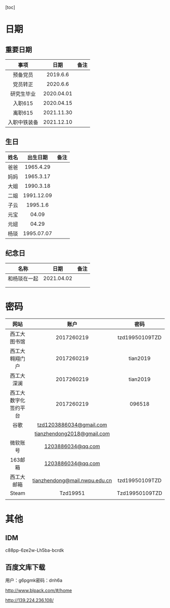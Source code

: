 [toc]

# 日期

## 重要日期



|     事项     |    日期    | 备注 |
| :----------: | :--------: | :--: |
|   预备党员   |  2019.6.6  |      |
|   党员转正   |  2020.6.6  |      |
|  研究生毕业  | 2020.04.01 |      |
|   入职615    | 2020.04.15 |      |
|   离职615    | 2021.11.30 |      |
| 入职中铁装备 | 2021.12.10 |      |



## 生日

| 姓名 |  出生日期  | 备注 |
| :--: | :--------: | :--: |
| 爸爸 | 1965.4.29  |      |
| 妈妈 | 1965.3.17  |      |
| 大姐 | 1990.3.18  |      |
| 二姐 | 1991.12.09 |      |
| 子云 |  1995.1.6  |      |
| 元宝 |   04.09    |      |
| 元妞 |   04.29    |      |
| 杨琰 | 1995.07.07 |      |



## 纪念日

|     名称     |    日期    | 备注 |
| :----------: | :--------: | :--: |
| 和杨琰在一起 | 2021.04.02 |      |
|              |            |      |
|              |            |      |



# 密码

|         网站         |                             账户                             |      密码      |
| :------------------: | :----------------------------------------------------------: | :------------: |
|     西工大图书馆     |                          2017260219                          | tzd19950109TZD |
|    西工大翱翔门户    |                          2017260219                          |    tian2019    |
|      西工大深澜      |                          2017260219                          |    tian2019    |
| 西工大数字化签约平台 |                          2017260219                          |     096518     |
|         谷歌         |  [tzd1203886034@gmail.com](mailto:tzd1203886034@gmail.com)   |                |
|                      | [tianzhendong2018@gmail.com](mailto:tianzhendong2018@gmail.com) |                |
|       微软账号       |        [1203886034@qq.com](mailto:1203886034@qq.com)         |                |
|       163邮箱        |        [1203886034@qq.com](mailto:1203886034@qq.com)         |                |
|      西工大邮箱      | [tianzhendong@mail.nwpu.edu.cn](mailto:tianzhendong@mail.nwpu.edu.cn) | tzd19950109TZD |
|        Steam         |                           Tzd19951                           | Tzd19950109TZD |
|                      |                                                              |                |



# 其他

## IDM

c88pp-6ze2w-Lh5ba-bcrdk

## 百度文库下载

用户：g6pgmk密码：dnh6a

http://www.blpack.com/#/home

http://139.224.236.108/

